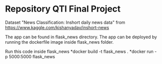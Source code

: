 # Repository QTI Final Project

Dataset "News Classification: Inshort daily news data"
from https://www.kaggle.com/kishanyadav/inshort-news

The app can be found in flask_news directory. The app can be deployed by running the dockerfile image inside flask_news folder.

Run this code inside flask_news
*docker build -t flask_news .
*docker run -p 5000:5000 flask_news 
